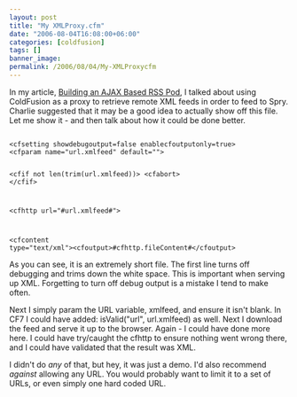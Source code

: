 ```yaml
---
layout: post
title: "My XMLProxy.cfm"
date: "2006-08-04T16:08:00+06:00"
categories: [coldfusion]
tags: []
banner_image: 
permalink: /2006/08/04/My-XMLProxycfm
---
```


In my article, <a href="http://ray.camdenfamily.com/index.cfm/2006/7/28/Building-an-AJAX-Based-RSS-Pod">Building an AJAX Based RSS Pod</a>, I talked about using ColdFusion as a proxy to retrieve remote XML feeds in order to feed to Spry. Charlie suggested that it may be a good idea to actually show off this file. Let me show it - and then talk about how it could be done better.

<code>
&lt;cfsetting showdebugoutput=false enablecfoutputonly=true&gt;
&lt;cfparam name="url.xmlfeed" default=""&gt;

&lt;cfif not len(trim(url.xmlfeed))&gt;
	&lt;cfabort&gt;
&lt;/cfif&gt;

&lt;cfhttp url="#url.xmlfeed#"&gt;

&lt;cfcontent type="text/xml"&gt;&lt;cfoutput&gt;#cfhttp.fileContent#&lt;/cfoutput&gt;
</code>

As you can see, it is an extremely short file. The first line turns off debugging and trims down the white space. This is important when serving up XML. Forgetting to turn off debug output is a mistake I tend to make often.

Next I simply param the URL variable, xmlfeed, and ensure it isn't blank. In CF7 I could have added: isValid("url", url.xmlfeed) as well. Next I download the feed and serve it up to the browser. Again - I could have done more here. I could have try/caught the cfhttp to ensure nothing went wrong there, and I could have validated that the result was XML. 

I didn't do <i>any</i> of that, but hey, it was just a demo. I'd also recommend <i>against</i> allowing any URL. You would probably want to limit it to a set of URLs, or even simply one hard coded URL.